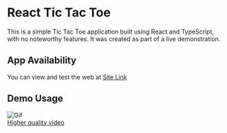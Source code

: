 # React Tic Tac Toe
This is a simple Tic Tac Toe application built using React and TypeScript, with no noteworthy features. It was created as part of a live demonstration.

## App Availability

You can view and test the web at [Site Link](https://carrot2803.github.io/react-tic-tac-toe/)

## Demo Usage


![Gif](https://imgur.com/XZMeGRb.gif)
<br>
[Higher quality video](https://imgur.com/K9ZuH2q.mp4)